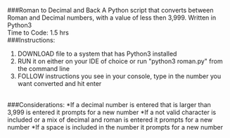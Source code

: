 ###Roman to Decimal and Back
A Python script that converts between Roman and Decimal numbers, with a value of less then 3,999. Written in Python3  
Time to Code: 1.5 hrs  
###Instructions:  
<ol>
<li>DOWNLOAD file to a system that has Python3 installed</li>
<li>RUN it on either on your IDE of choice or run "python3 roman.py" from the command line</li>
<li>FOLLOW instructions you see in your console, type in the number you want converted and hit enter</li>
</ol>
<br/>
###Considerations:  
*If a decimal number is entered that is larger than 3,999 is entered it prompts for a new number
*If a not valid character is included or a mix of decimal and roman is entered it prompts for a new number
*If a space is included in the number it prompts for a new number